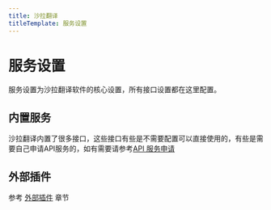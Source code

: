 ```yaml
---
title: 沙拉翻译
titleTemplate: 服务设置
---
```


# 服务设置

服务设置为沙拉翻译软件的核心设置，所有接口设置都在这里配置。

## 内置服务

沙拉翻译内置了很多接口，这些接口有些是不需要配置可以直接使用的，有些是需要自己申请API服务的，如有需要请参考[API 服务申请 ](/docs/api/)

## 外部插件

参考 [外部插件](/docs/plugin) 章节
